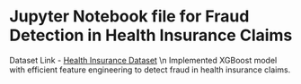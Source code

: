 # Jupyter Notebook file for Fraud Detection in Health Insurance Claims
Dataset Link - [Health Insurance Dataset](https://www.kaggle.com/datasets/rohitrox/healthcare-provider-fraud-detection-analysis/data)
\n Implemented XGBoost model with efficient feature engineering to detect fraud in health insurance claims.
